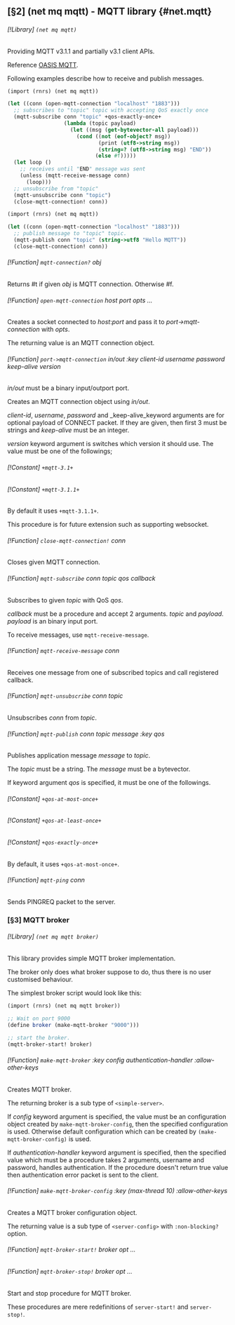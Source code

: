 [§2] (net mq mqtt) - MQTT library {#net.mqtt}
-------------

###### [!Library] `(net mq mqtt)` 

Providing MQTT v3.1.1 and partially v3.1 client APIs.

Reference [OASIS MQTT](http://docs.oasis-open.org/mqtt/mqtt/v3.1.1/mqtt-v3.1.1.html).


Following examples describe how to receive and publish messages.

``````````scheme
(import (rnrs) (net mq mqtt))

(let ((conn (open-mqtt-connection "localhost" "1883")))
  ;; subscribes to "topic" topic with accepting QoS exactly once
  (mqtt-subscribe conn "topic" +qos-exactly-once+
                  (lambda (topic payload)
                    (let ((msg (get-bytevector-all payload)))
                      (cond ((not (eof-object? msg))
                             (print (utf8->string msg))
                             (string=? (utf8->string msg) "END"))
                            (else #f)))))
  (let loop ()
    ;; receives until "END" message was sent
    (unless (mqtt-receive-message conn)
      (loop)))
  ;; unsubscribe from "topic"
  (mqtt-unsubscribe conn "topic")
  (close-mqtt-connection! conn))
``````````

``````````scheme
(import (rnrs) (net mq mqtt))

(let ((conn (open-mqtt-connection "localhost" "1883")))
  ;; publish message to "topic" topic.
  (mqtt-publish conn "topic" (string->utf8 "Hello MQTT"))
  (close-mqtt-connection! conn))
``````````

###### [!Function] `mqtt-connection?`  _obj_

Returns #t if given _obj_ is MQTT connection. Otherwise #f.

###### [!Function] `open-mqtt-connection`  _host_ _port_ _opts_ _..._

Creates a socket connected to _host_:_port_ and
pass it to _port->mqtt-connection_ with _opts_.

The returning value is an MQTT connection object.


###### [!Function] `port->mqtt-connection`  _in/out_ _:key_ _client-id_ _username_ _password_ _keep-alive_ _version_

_in/out_ must be a binary input/outport port.

Creates an MQTT connection object using _in/out_. 

_client-id_, _username_, _password_ and _keep-alive_keyword arguments are for optional payload of CONNECT packet. If they are
given, then first 3 must be strings and _keep-alive_ must be an integer.

_version_ keyword argument is switches which version it should use.
The value must be one of the followings;

###### [!Constant] `+mqtt-3.1+` 
###### [!Constant] `+mqtt-3.1.1+` 
By default it uses `+mqtt-3.1.1+`.

This procedure is for future extension such as supporting websocket.


###### [!Function] `close-mqtt-connection!`  _conn_

Closes given MQTT connection.

###### [!Function] `mqtt-subscribe`  _conn_ _topic_ _qos_ _callback_

Subscribes to given _topic_ with QoS _qos_.

_callback_ must be a procedure and accept 2 arguments. _topic_ and
_payload_. _payload_ is an binary input port.

To receive messages, use `mqtt-receive-message`.


###### [!Function] `mqtt-receive-message`  _conn_

Receives one message from one of subscribed topics and call registered
callback.


###### [!Function] `mqtt-unsubscribe`  _conn_ _topic_

Unsubscribes _conn_ from _topic_.

###### [!Function] `mqtt-publish`  _conn_ _topic_ _message_ _:key_ _qos_

Publishes application message _message_ to _topic_.

The _topic_ must be a string. The _message_ must be a bytevector.

If keyword argument _qos_ is specified, it must be one of the followings.

###### [!Constant] `+qos-at-most-once+` 
###### [!Constant] `+qos-at-least-once+` 
###### [!Constant] `+qos-exactly-once+` 
By default, it uses `+qos-at-most-once+`.


###### [!Function] `mqtt-ping`  _conn_

Sends PINGREQ packet to the server.

### [§3] MQTT broker

###### [!Library] `(net mq mqtt broker)` 

This library provides simple MQTT broker implementation.

The broker only does what broker suppose to do, thus there is no user
customised behaviour.


The simplest broker script would look like this:

``````````scheme
(import (rnrs) (net mq mqtt broker))

;; Wait on port 9000
(define broker (make-mqtt-broker "9000")))

;; start the broker.
(mqtt-broker-start! broker)
``````````

###### [!Function] `make-mqtt-broker`  _:key_ _config_ _authentication-handler_ _:allow-other-keys_

Creates MQTT broker. 

The returning broker is a sub type of `<simple-server>`.

If _config_ keyword argument is specified, the value must be an
configuration object created by `make-mqtt-broker-config`, then the
specified configuration is used. Otherwise default configuration
which can be created by `(make-mqtt-broker-config)` is used.

If _authentication-handler_ keyword argument is specified, then
the specified value which must be a procedure takes 2 arguments, username
and password, handles authentication. If the procedure doesn't return
true value then authentication error packet is sent to the client.


###### [!Function] `make-mqtt-broker-config`  _:key_ _(max-thread_ _10)_ _:allow-other-keys_

Creates a MQTT broker configuration object.

The returning value is a sub type of `<server-config>` with
`:non-blocking?` option.


###### [!Function] `mqtt-broker-start!`  _broker_ _opt_ _..._
###### [!Function] `mqtt-broker-stop!`  _broker_ _opt_ _..._

Start and stop procedure for MQTT broker. 

These procedures are mere redefinitions of `server-start!` and 
`server-stop!`.


